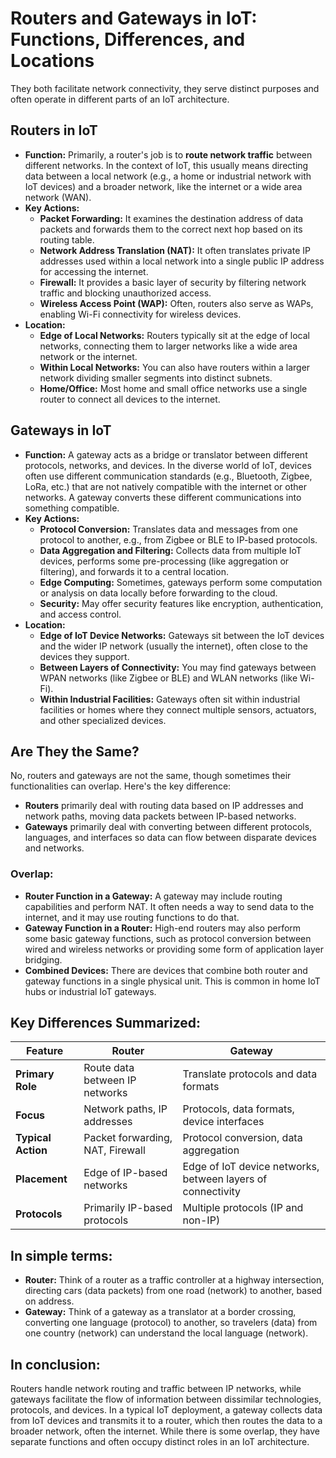 # Routers and Gateways in IoT: Functions, Differences, and Locations

They both facilitate network connectivity, they serve distinct purposes and often operate in different parts of an IoT architecture.

## Routers in IoT

*   **Function:** Primarily, a router's job is to **route network traffic** between different networks. In the context of IoT, this usually means directing data between a local network (e.g., a home or industrial network with IoT devices) and a broader network, like the internet or a wide area network (WAN).
*   **Key Actions:**
    *   **Packet Forwarding:** It examines the destination address of data packets and forwards them to the correct next hop based on its routing table.
    *   **Network Address Translation (NAT):** It often translates private IP addresses used within a local network into a single public IP address for accessing the internet.
    *   **Firewall:** It provides a basic layer of security by filtering network traffic and blocking unauthorized access.
    *   **Wireless Access Point (WAP):** Often, routers also serve as WAPs, enabling Wi-Fi connectivity for wireless devices.
*   **Location:**
    *   **Edge of Local Networks:** Routers typically sit at the edge of local networks, connecting them to larger networks like a wide area network or the internet.
    *   **Within Local Networks:** You can also have routers within a larger network dividing smaller segments into distinct subnets.
    *   **Home/Office:** Most home and small office networks use a single router to connect all devices to the internet.

## Gateways in IoT

*   **Function:** A gateway acts as a bridge or translator between different protocols, networks, and devices. In the diverse world of IoT, devices often use different communication standards (e.g., Bluetooth, Zigbee, LoRa, etc.) that are not natively compatible with the internet or other networks. A gateway converts these different communications into something compatible.
*   **Key Actions:**
    *   **Protocol Conversion:** Translates data and messages from one protocol to another, e.g., from Zigbee or BLE to IP-based protocols.
    *   **Data Aggregation and Filtering:** Collects data from multiple IoT devices, performs some pre-processing (like aggregation or filtering), and forwards it to a central location.
    *   **Edge Computing:** Sometimes, gateways perform some computation or analysis on data locally before forwarding to the cloud.
    *   **Security:** May offer security features like encryption, authentication, and access control.
*   **Location:**
    *   **Edge of IoT Device Networks:** Gateways sit between the IoT devices and the wider IP network (usually the internet), often close to the devices they support.
    *   **Between Layers of Connectivity:** You may find gateways between WPAN networks (like Zigbee or BLE) and WLAN networks (like Wi-Fi).
    *   **Within Industrial Facilities:** Gateways often sit within industrial facilities or homes where they connect multiple sensors, actuators, and other specialized devices.

## Are They the Same?

No, routers and gateways are not the same, though sometimes their functionalities can overlap. Here's the key difference:

*   **Routers** primarily deal with routing data based on IP addresses and network paths, moving data packets between IP-based networks.
*   **Gateways** primarily deal with converting between different protocols, languages, and interfaces so data can flow between disparate devices and networks.

### Overlap:

*   **Router Function in a Gateway:** A gateway may include routing capabilities and perform NAT. It often needs a way to send data to the internet, and it may use routing functions to do that.
*   **Gateway Function in a Router:** High-end routers may also perform some basic gateway functions, such as protocol conversion between wired and wireless networks or providing some form of application layer bridging.
*   **Combined Devices:** There are devices that combine both router and gateway functions in a single physical unit. This is common in home IoT hubs or industrial IoT gateways.

## Key Differences Summarized:

| Feature        | Router                         | Gateway                               |
|----------------|---------------------------------|---------------------------------------|
| **Primary Role** | Route data between IP networks | Translate protocols and data formats  |
| **Focus**       | Network paths, IP addresses      | Protocols, data formats, device interfaces |
| **Typical Action**| Packet forwarding, NAT, Firewall | Protocol conversion, data aggregation |
| **Placement**   | Edge of IP-based networks        | Edge of IoT device networks, between layers of connectivity  |
| **Protocols** | Primarily IP-based protocols  | Multiple protocols (IP and non-IP) |

## In simple terms:

*   **Router:** Think of a router as a traffic controller at a highway intersection, directing cars (data packets) from one road (network) to another, based on address.
*   **Gateway:** Think of a gateway as a translator at a border crossing, converting one language (protocol) to another, so travelers (data) from one country (network) can understand the local language (network).

## In conclusion:

Routers handle network routing and traffic between IP networks, while gateways facilitate the flow of information between dissimilar technologies, protocols, and devices. In a typical IoT deployment, a gateway collects data from IoT devices and transmits it to a router, which then routes the data to a broader network, often the internet. While there is some overlap, they have separate functions and often occupy distinct roles in an IoT architecture.